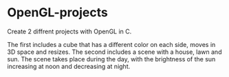# OpenGL-projects
Create 2 diffrent projects with OpenGL in C.

The first includes a cube that has a different color on each side, moves in 3D space and resizes.
The second includes a scene with a house, lawn and sun. The scene takes place during the day, with the brightness of the sun increasing at noon and decreasing at night.

